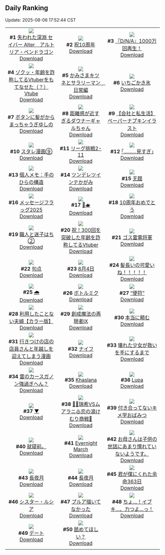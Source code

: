 ## Daily Ranking
Update: 2025-08-06 17:52:44 CST

|      |      |      |
| :----: | :----: | :----: |
| ![](https://i.pixiv.re/c/240x480/img-master/img/2025/08/04/00/00/10/133461036_p0_master1200.jpg)<br>**#1** [失われた深淵 セイバー Alter　アルトリア・ペンドラゴン](https://www.pixiv.net/artworks/133461036)<br>[Download](https://i.pixiv.re/img-original/img/2025/08/04/00/00/10/133461036_p0.jpg) | ![](https://i.pixiv.re/c/240x480/img-master/img/2025/08/04/16/30/03/133481049_p0_master1200.jpg)<br>**#2** [祝10周年](https://www.pixiv.net/artworks/133481049)<br>[Download](https://i.pixiv.re/img-original/img/2025/08/04/16/30/03/133481049_p0.jpg) | ![](https://i.pixiv.re/c/240x480/img-master/img/2025/08/05/11/18/15/133511178_p0_master1200.jpg)<br>**#3** [『D/N/A』1000万回再生！](https://www.pixiv.net/artworks/133511178)<br>[Download](https://i.pixiv.re/img-original/img/2025/08/05/11/18/15/133511178_p0.png) |
| ![](https://i.pixiv.re/c/240x480/img-master/img/2025/08/04/21/01/44/133490247_p0_master1200.jpg)<br>**#4** [ゾクッ・年齢を詐称してるVtuberをもてなせた（？）Vtube](https://www.pixiv.net/artworks/133490247)<br>[Download](https://i.pixiv.re/img-original/img/2025/08/04/21/01/44/133490247_p0.png) | ![](https://i.pixiv.re/c/240x480/img-master/img/2025/08/05/09/35/09/133509445_p0_master1200.jpg)<br>**#5** [かみさまキツネとサラリーマン　日常編](https://www.pixiv.net/artworks/133509445)<br>[Download](https://i.pixiv.re/img-original/img/2025/08/05/09/35/09/133509445_p0.png) | ![](https://i.pixiv.re/c/240x480/img-master/img/2025/08/05/20/30/02/133525316_p0_master1200.jpg)<br>**#6** [いちごかき氷](https://www.pixiv.net/artworks/133525316)<br>[Download](https://i.pixiv.re/img-original/img/2025/08/05/20/30/02/133525316_p0.png) |
| ![](https://i.pixiv.re/c/240x480/img-master/img/2025/08/04/17/45/04/133482963_p0_master1200.jpg)<br>**#7** [ボタンに髪がからまっちゃうぎゆしの](https://www.pixiv.net/artworks/133482963)<br>[Download](https://i.pixiv.re/img-original/img/2025/08/04/17/45/04/133482963_p0.jpg) | ![](https://i.pixiv.re/c/240x480/img-master/img/2025/08/04/00/00/14/133461073_p0_master1200.jpg)<br>**#8** [距離感が近すぎるダウナーギャルちゃん](https://www.pixiv.net/artworks/133461073)<br>[Download](https://i.pixiv.re/img-original/img/2025/08/04/00/00/14/133461073_p0.png) | ![](https://i.pixiv.re/c/240x480/img-master/img/2025/08/05/12/00/11/133512050_p0_master1200.jpg)<br>**#9** [【会社と私生活】ペーパーナプキンイラスト](https://www.pixiv.net/artworks/133512050)<br>[Download](https://i.pixiv.re/img-original/img/2025/08/05/12/00/11/133512050_p0.jpg) |
| ![](https://i.pixiv.re/c/240x480/img-master/img/2025/08/04/19/33/56/133486776_p0_master1200.jpg)<br>**#10** [スタレ漫画⑨](https://www.pixiv.net/artworks/133486776)<br>[Download](https://i.pixiv.re/img-original/img/2025/08/04/19/33/56/133486776_p0.jpg) | ![](https://i.pixiv.re/c/240x480/img-master/img/2025/08/04/21/07/04/133490450_p0_master1200.jpg)<br>**#11** [リーグ挑戦2-11](https://www.pixiv.net/artworks/133490450)<br>[Download](https://i.pixiv.re/img-original/img/2025/08/04/21/07/04/133490450_p0.png) | ![](https://i.pixiv.re/c/240x480/img-master/img/2025/08/04/17/11/22/133482119_p0_master1200.jpg)<br>**#12** [｢………見すぎ｣](https://www.pixiv.net/artworks/133482119)<br>[Download](https://i.pixiv.re/img-original/img/2025/08/04/17/11/22/133482119_p0.jpg) |
| ![](https://i.pixiv.re/c/240x480/img-master/img/2025/08/05/06/00/11/133505871_p0_master1200.jpg)<br>**#13** [個人メモ：手のひらの構造](https://www.pixiv.net/artworks/133505871)<br>[Download](https://i.pixiv.re/img-original/img/2025/08/05/06/00/11/133505871_p0.jpg) | ![](https://i.pixiv.re/c/240x480/img-master/img/2025/08/04/00/02/08/133461450_p0_master1200.jpg)<br>**#14** [ツンデレツインテかがみ](https://www.pixiv.net/artworks/133461450)<br>[Download](https://i.pixiv.re/img-original/img/2025/08/04/00/02/08/133461450_p0.png) | ![](https://i.pixiv.re/c/240x480/img-master/img/2025/08/04/01/02/42/133464082_p0_master1200.jpg)<br>**#15** [无题](https://www.pixiv.net/artworks/133464082)<br>[Download](https://i.pixiv.re/img-original/img/2025/08/04/01/02/42/133464082_p0.jpg) |
| ![](https://i.pixiv.re/c/240x480/img-master/img/2025/08/04/00/00/02/133460965_p0_master1200.jpg)<br>**#16** [メッセージフラッグ2025](https://www.pixiv.net/artworks/133460965)<br>[Download](https://i.pixiv.re/img-original/img/2025/08/04/00/00/02/133460965_p0.jpg) | ![](https://i.pixiv.re/c/240x480/img-master/img/2025/08/04/00/57/10/133463837_p0_master1200.jpg)<br>**#17** [🫧🫖](https://www.pixiv.net/artworks/133463837)<br>[Download](https://i.pixiv.re/img-original/img/2025/08/04/00/57/10/133463837_p0.jpg) | ![](https://i.pixiv.re/c/240x480/img-master/img/2025/08/05/12/46/58/133513095_p0_master1200.jpg)<br>**#18** [10周年おめでとう](https://www.pixiv.net/artworks/133513095)<br>[Download](https://i.pixiv.re/img-original/img/2025/08/05/12/46/58/133513095_p0.jpg) |
| ![](https://i.pixiv.re/c/240x480/img-master/img/2025/08/05/12/05/31/133512281_p0_master1200.jpg)<br>**#19** [職人と迷子はち②](https://www.pixiv.net/artworks/133512281)<br>[Download](https://i.pixiv.re/img-original/img/2025/08/05/12/05/31/133512281_p0.png) | ![](https://i.pixiv.re/c/240x480/img-master/img/2025/08/05/21/14/01/133527288_p0_master1200.jpg)<br>**#20** [祝！300回を突破した年齢を詐称してるVtuber](https://www.pixiv.net/artworks/133527288)<br>[Download](https://i.pixiv.re/img-original/img/2025/08/05/21/14/01/133527288_p0.png) | ![](https://i.pixiv.re/c/240x480/img-master/img/2025/08/04/00/00/27/133461156_p0_master1200.jpg)<br>**#21** [ゴス雷電将軍](https://www.pixiv.net/artworks/133461156)<br>[Download](https://i.pixiv.re/img-original/img/2025/08/04/00/00/27/133461156_p0.png) |
| ![](https://i.pixiv.re/c/240x480/img-master/img/2025/08/05/00/16/40/133499124_p0_master1200.jpg)<br>**#22** [句点](https://www.pixiv.net/artworks/133499124)<br>[Download](https://i.pixiv.re/img-original/img/2025/08/05/00/16/40/133499124_p0.jpg) | ![](https://i.pixiv.re/c/240x480/img-master/img/2025/08/04/00/02/20/133461472_p0_master1200.jpg)<br>**#23** [8月4日](https://www.pixiv.net/artworks/133461472)<br>[Download](https://i.pixiv.re/img-original/img/2025/08/04/00/02/20/133461472_p0.jpg) | ![](https://i.pixiv.re/c/240x480/img-master/img/2025/08/04/17/38/37/133482810_p0_master1200.jpg)<br>**#24** [髪長いの可愛いね！！！！！](https://www.pixiv.net/artworks/133482810)<br>[Download](https://i.pixiv.re/img-original/img/2025/08/04/17/38/37/133482810_p0.jpg) |
| ![](https://i.pixiv.re/c/240x480/img-master/img/2025/08/04/00/00/12/133461054_p0_master1200.jpg)<br>**#25** [🌧️](https://www.pixiv.net/artworks/133461054)<br>[Download](https://i.pixiv.re/img-original/img/2025/08/04/00/00/12/133461054_p0.png) | ![](https://i.pixiv.re/c/240x480/img-master/img/2025/08/04/01/44/57/133465266_p0_master1200.jpg)<br>**#26** [ボトルミク](https://www.pixiv.net/artworks/133465266)<br>[Download](https://i.pixiv.re/img-original/img/2025/08/04/01/44/57/133465266_p0.jpg) | ![](https://i.pixiv.re/c/240x480/img-master/img/2025/08/04/14/39/03/133478707_p0_master1200.jpg)<br>**#27** [“便符”](https://www.pixiv.net/artworks/133478707)<br>[Download](https://i.pixiv.re/img-original/img/2025/08/04/14/39/03/133478707_p0.jpg) |
| ![](https://i.pixiv.re/c/240x480/img-master/img/2025/08/04/00/01/09/133461319_p0_master1200.jpg)<br>**#28** [利用したことない夫婦【カラー版】](https://www.pixiv.net/artworks/133461319)<br>[Download](https://i.pixiv.re/img-original/img/2025/08/04/00/01/09/133461319_p0.jpg) | ![](https://i.pixiv.re/c/240x480/img-master/img/2025/08/05/00/00/02/133497998_p0_master1200.jpg)<br>**#29** [創成魔法の再現者Ⅸ](https://www.pixiv.net/artworks/133497998)<br>[Download](https://i.pixiv.re/img-original/img/2025/08/05/00/00/02/133497998_p0.png) | ![](https://i.pixiv.re/c/240x480/img-master/img/2025/08/05/06/26/51/133506300_p0_master1200.jpg)<br>**#30** [本当に頼む](https://www.pixiv.net/artworks/133506300)<br>[Download](https://i.pixiv.re/img-original/img/2025/08/05/06/26/51/133506300_p0.jpg) |
| ![](https://i.pixiv.re/c/240x480/img-master/img/2025/08/05/02/40/27/133503176_p0_master1200.jpg)<br>**#31** [行きつけの店の店員さんと年越しを迎えてしまう漫画](https://www.pixiv.net/artworks/133503176)<br>[Download](https://i.pixiv.re/img-original/img/2025/08/05/02/40/27/133503176_p0.jpg) | ![](https://i.pixiv.re/c/240x480/img-master/img/2025/08/05/00/00/19/133498144_p0_master1200.jpg)<br>**#32** [ナイフ](https://www.pixiv.net/artworks/133498144)<br>[Download](https://i.pixiv.re/img-original/img/2025/08/05/00/00/19/133498144_p0.jpg) | ![](https://i.pixiv.re/c/240x480/img-master/img/2025/08/04/00/00/09/133461021_p0_master1200.jpg)<br>**#33** [壊れた少女が救いを手にするまで](https://www.pixiv.net/artworks/133461021)<br>[Download](https://i.pixiv.re/img-original/img/2025/08/04/00/00/09/133461021_p0.png) |
| ![](https://i.pixiv.re/c/240x480/img-master/img/2025/08/04/07/00/09/133470324_p0_master1200.jpg)<br>**#34** [雷のカースガノン強過ぎへん？](https://www.pixiv.net/artworks/133470324)<br>[Download](https://i.pixiv.re/img-original/img/2025/08/04/07/00/09/133470324_p0.jpg) | ![](https://i.pixiv.re/c/240x480/img-master/img/2025/08/04/14/31/23/133478554_p0_master1200.jpg)<br>**#35** [Khaslana](https://www.pixiv.net/artworks/133478554)<br>[Download](https://i.pixiv.re/img-original/img/2025/08/04/14/31/23/133478554_p0.jpg) | ![](https://i.pixiv.re/c/240x480/img-master/img/2025/08/04/03/13/34/133467100_p0_master1200.jpg)<br>**#36** [Lupa](https://www.pixiv.net/artworks/133467100)<br>[Download](https://i.pixiv.re/img-original/img/2025/08/04/03/13/34/133467100_p0.png) |
| ![](https://i.pixiv.re/c/240x480/img-master/img/2025/08/04/00/24/49/133462561_p0_master1200.jpg)<br>**#37** [▼](https://www.pixiv.net/artworks/133462561)<br>[Download](https://i.pixiv.re/img-original/img/2025/08/04/00/24/49/133462561_p0.png) | ![](https://i.pixiv.re/c/240x480/img-master/img/2025/08/04/00/00/28/133461162_p0_master1200.jpg)<br>**#38** [🍭🦈瑞希VSムアラニ♨恋の湯けむり商戦🩵](https://www.pixiv.net/artworks/133461162)<br>[Download](https://i.pixiv.re/img-original/img/2025/08/04/00/00/28/133461162_p0.jpg) | ![](https://i.pixiv.re/c/240x480/img-master/img/2025/08/04/20/06/37/133488007_p0_master1200.jpg)<br>**#39** [付き合ってないキメ学おばみつ](https://www.pixiv.net/artworks/133488007)<br>[Download](https://i.pixiv.re/img-original/img/2025/08/04/20/06/37/133488007_p0.jpg) |
| ![](https://i.pixiv.re/c/240x480/img-master/img/2025/08/05/18/35/32/133521254_p0_master1200.jpg)<br>**#40** [就寝前。](https://www.pixiv.net/artworks/133521254)<br>[Download](https://i.pixiv.re/img-original/img/2025/08/05/18/35/32/133521254_p0.jpg) | ![](https://i.pixiv.re/c/240x480/img-master/img/2025/08/04/09/00/03/133472282_p0_master1200.jpg)<br>**#41** [Evernight March](https://www.pixiv.net/artworks/133472282)<br>[Download](https://i.pixiv.re/img-original/img/2025/08/04/09/00/03/133472282_p0.png) | ![](https://i.pixiv.re/c/240x480/img-master/img/2025/08/04/00/00/15/133461081_p0_master1200.jpg)<br>**#42** [お母さんは子供の世話にあまり慣れていないようです。](https://www.pixiv.net/artworks/133461081)<br>[Download](https://i.pixiv.re/img-original/img/2025/08/04/00/00/15/133461081_p0.png) |
| ![](https://i.pixiv.re/c/240x480/img-master/img/2025/08/04/03/16/22/133467136_p0_master1200.jpg)<br>**#43** [長夜月](https://www.pixiv.net/artworks/133467136)<br>[Download](https://i.pixiv.re/img-original/img/2025/08/04/03/16/22/133467136_p0.png) | ![](https://i.pixiv.re/c/240x480/img-master/img/2025/08/04/19/56/53/133487488_p0_master1200.jpg)<br>**#44** [長夜月](https://www.pixiv.net/artworks/133487488)<br>[Download](https://i.pixiv.re/img-original/img/2025/08/04/19/56/53/133487488_p0.jpg) | ![](https://i.pixiv.re/c/240x480/img-master/img/2025/08/05/17/04/07/133518482_p0_master1200.jpg)<br>**#45** [君が僕にくれた余命363日](https://www.pixiv.net/artworks/133518482)<br>[Download](https://i.pixiv.re/img-original/img/2025/08/05/17/04/07/133518482_p0.jpg) |
| ![](https://i.pixiv.re/c/240x480/img-master/img/2025/08/04/19/48/34/133487231_p0_master1200.jpg)<br>**#46** [シスター・ルシア](https://www.pixiv.net/artworks/133487231)<br>[Download](https://i.pixiv.re/img-original/img/2025/08/04/19/48/34/133487231_p0.png) | ![](https://i.pixiv.re/c/240x480/img-master/img/2025/08/05/07/00/12/133506809_p0_master1200.jpg)<br>**#47** [プルア描いてなかった](https://www.pixiv.net/artworks/133506809)<br>[Download](https://i.pixiv.re/img-original/img/2025/08/05/07/00/12/133506809_p0.jpg) | ![](https://i.pixiv.re/c/240x480/img-master/img/2025/08/04/12/23/38/133476086_p0_master1200.jpg)<br>**#48** [ちょ…！イブキ…、力つよ…っ！](https://www.pixiv.net/artworks/133476086)<br>[Download](https://i.pixiv.re/img-original/img/2025/08/04/12/23/38/133476086_p0.png) |
| ![](https://i.pixiv.re/c/240x480/img-master/img/2025/08/05/18/01/13/133519966_p0_master1200.jpg)<br>**#49** [デート](https://www.pixiv.net/artworks/133519966)<br>[Download](https://i.pixiv.re/img-original/img/2025/08/05/18/01/13/133519966_p0.jpg) | ![](https://i.pixiv.re/c/240x480/img-master/img/2025/08/05/22/53/50/133531411_p0_master1200.jpg)<br>**#50** [舐めてほしい？](https://www.pixiv.net/artworks/133531411)<br>[Download](https://i.pixiv.re/img-original/img/2025/08/05/22/53/50/133531411_p0.png) |
|      |
